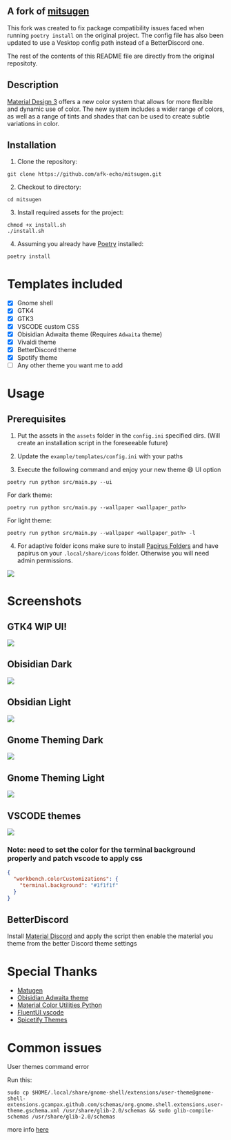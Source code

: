 ## A fork of [mitsugen](https://github.com/DimitrisMilonopoulos/mitsugen)

This fork was created to fix package compatibility issues faced when running `poetry install` on the original project. The config file has also been updated to use a Vesktop config path instead of a BetterDiscord one.

The rest of the contents of this README file are directly from the original repositoty.

## Description

[Material Design 3](https://m3.material.io/) offers a new color system that allows for more flexible and dynamic use of color. The new system includes a wider range of colors, as well as a range of tints and shades that can be used to create subtle variations in color.

## Installation

1. Clone the repository:

```shell
git clone https://github.com/afk-echo/mitsugen.git
```

2. Checkout to directory:

```shell
cd mitsugen
```

3. Install required assets for the project:

```shell
chmod +x install.sh
./install.sh
```

4. Assuming you already have [Poetry](https://python-poetry.org/) installed:

```shell
poetry install
```

# Templates included

- [x] Gnome shell
- [x] GTK4
- [x] GTK3
- [x] VSCODE custom CSS
- [x] Obisidian Adwaita theme (Requires `Adwaita` theme)
- [x] Vivaldi theme
- [x] BetterDiscord theme
- [x] Spotify theme
- [ ] Any other theme you want me to add

# Usage

## Prerequisites

1. Put the assets in the `assets` folder in the `config.ini` specified dirs. (Will create an installation script in the foreseeable future)
2. Update the `example/templates/config.ini` with your paths

3. Execute the following command and enjoy your new theme :smile:
   UI option

```shell
poetry run python src/main.py --ui
```

For dark theme:

```shell
poetry run python src/main.py --wallpaper <wallpaper_path>
```

For light theme:

```shell
poetry run python src/main.py --wallpaper <wallpaper_path> -l
```

4. For adaptive folder icons make sure to install [Papirus Folders](https://github.com/PapirusDevelopmentTeam/papirus-folders) and have papirus on your `.local/share/icons` folder. Otherwise you will need admin permissions.

![](screenshots/test.png)

# Screenshots

## GTK4 WIP UI!

![](screenshots/ui.png)

## Obisidian Dark

![](screenshots/obsidian-dark.png)

## Obsidian Light

![](screenshots/obsidian-light.png)

## Gnome Theming Dark

![](screenshots/gnome-dark.png)

## Gnome Theming Light

![](screenshots/gnome-light.png)

## VSCODE themes

![](screenshots/vscode-dark.png)

### Note: need to set the color for the terminal background properly and patch vscode to apply css

```json
{
  "workbench.colorCustomizations": {
    "terminal.background": "#1f1f1f"
  }
}
```

## BetterDiscord

Install [Material Discord](https://github.com/JustAlittleWolf/Material-You-Discord-Theme) and apply the script then enable the material you theme from the better Discord theme settings

# Special Thanks

- [Matugen](https://github.com/InioX/matugen)
- [Obisidian Adwaita theme](https://github.com/birneee/obsidian-adwaita-theme)
- [Material Color Utilities Python](https://github.com/avanisubbiah/material-color-utilities-python)
- [FluentUI vscode](https://marketplace.visualstudio.com/items?itemName=leandro-rodrigues.fluent-ui-vscode)
- [Spicetify Themes](https://github.com/spicetify/spicetify-themes)

# Common issues

User themes command error

Run this:

```shell
sudo cp $HOME/.local/share/gnome-shell/extensions/user-theme@gnome-shell-extensions.gcampax.github.com/schemas/org.gnome.shell.extensions.user-theme.gschema.xml /usr/share/glib-2.0/schemas && sudo glib-compile-schemas /usr/share/glib-2.0/schemas
```

more info [here](https://gist.github.com/atiensivu/fcc3183e9a6fd74ec1a283e3b9ad05f0)
